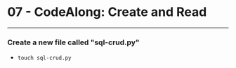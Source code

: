 # 07 - CodeAlong: Create and Read

---

### Create a new file called "sql-crud.py"
- `touch sql-crud.py`

